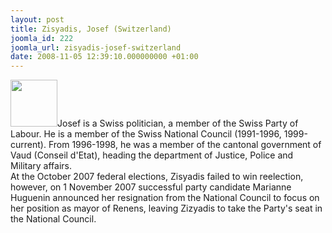 ```yaml
---
layout: post
title: Zisyadis, Josef (Switzerland)
joomla_id: 222
joomla_url: zisyadis-josef-switzerland
date: 2008-11-05 12:39:10.000000000 +01:00
---
```

<img src="http://www.freegaza.org/uploads/passengers/file_83bc35c683_Zik.png" width="75" />Josef is a Swiss politician, a member of the Swiss Party of Labour. He is a member of the Swiss National Council (1991-1996, 1999-current). From 1996-1998, he was a member of the cantonal government of Vaud (Conseil d\'Etat), heading the department of Justice, Police and Military affairs.<br />At the October 2007 federal elections, Zisyadis failed to win reelection, however, on 1 November 2007 successful party candidate Marianne Huguenin announced her resignation from the National Council to focus on her position as mayor of Renens, leaving Zizyadis to take the Party\'s seat in the National Council.<p><a href=""></a></p>
